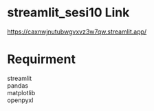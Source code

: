 # streamlit_sesi10 Link
https://caxnwjnutubwgvxvz3w7qw.streamlit.app/

# Requirment
streamlit  <br />
pandas  <br />
matplotlib  <br />
openpyxl  <br />
